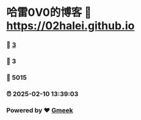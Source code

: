 # 哈雷0V0的博客 :link: https://02halei.github.io 
### :page_facing_up: [3](https://02halei.github.io/tag.html) 
### :speech_balloon: 3 
### :hibiscus: 5015 
### :alarm_clock: 2025-02-10 13:39:03 
### Powered by :heart: [Gmeek](https://github.com/Meekdai/Gmeek)
